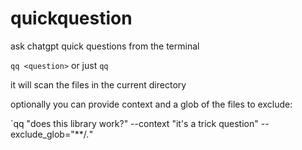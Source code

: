 # quickquestion
ask chatgpt quick questions from the terminal

`qq <question>` or just `qq`

it will scan the files in the current directory

optionally you can provide context and a glob of the files to exclude:

`qq "does this library work?" --context "it's a trick question" --exclude_glob="**/*.*"
